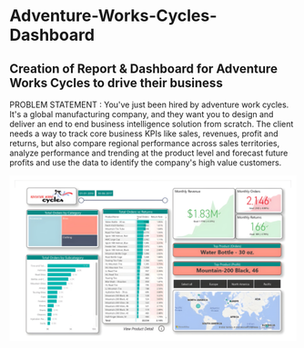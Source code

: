 # Adventure-Works-Cycles-Dashboard
## Creation of Report &amp; Dashboard for Adventure Works Cycles to drive their business

PROBLEM STATEMENT : You've just been hired by adventure work cycles. It's a global manufacturing company, and they want you to design and deliver an end to end business intelligence solution from scratch. The client needs a way to track core business KPIs like sales, revenues, profit and returns, but also compare regional performance across sales territories, analyze performance and trending at the product level and forecast future profits and use the data to identify the company's high value customers.

![](AW_report.JPG)

